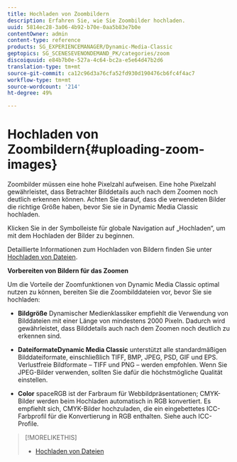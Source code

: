 ```yaml
---
title: Hochladen von Zoombildern
description: Erfahren Sie, wie Sie Zoombilder hochladen.
uuid: 5814ec28-3a06-4b92-b70e-0aa5b83e7b0e
contentOwner: admin
content-type: reference
products: SG_EXPERIENCEMANAGER/Dynamic-Media-Classic
geptopics: SG_SCENESEVENONDEMAND_PK/categories/zoom
discoiquuid: e84b7b0e-527a-4c64-bc2a-e5e64d47b2d6
translation-type: tm+mt
source-git-commit: ca12c96d3a76cfa52fd930d190476cb6fc4f4ac7
workflow-type: tm+mt
source-wordcount: '214'
ht-degree: 49%

---
```



# Hochladen von Zoombildern{#uploading-zoom-images}

Zoombilder müssen eine hohe Pixelzahl aufweisen. Eine hohe Pixelzahl gewährleistet, dass Betrachter Bilddetails auch nach dem Zoomen noch deutlich erkennen können. Achten Sie darauf, dass die verwendeten Bilder die richtige Größe haben, bevor Sie sie in Dynamic Media Classic hochladen.

Klicken Sie in der Symbolleiste für globale Navigation auf „Hochladen“, um mit dem Hochladen der Bilder zu beginnen.

Detaillierte Informationen zum Hochladen von Bildern finden Sie unter [Hochladen von Dateien](uploading-files.md#uploading_files).

**Vorbereiten von Bildern für das Zoomen**

Um die Vorteile der Zoomfunktionen von Dynamic Media Classic optimal nutzen zu können, bereiten Sie die Zoombilddateien vor, bevor Sie sie hochladen:

* **Bildgröße**
Dynamischer Medienklassiker empfiehlt die Verwendung von Bilddateien mit einer Länge von mindestens 2000 Pixeln. Dadurch wird gewährleistet, dass Bilddetails auch nach dem Zoomen noch deutlich zu erkennen sind.

* **DateiformateDynamic Media Classic**
unterstützt alle standardmäßigen Bilddateiformate, einschließlich TIFF, BMP, JPEG, PSD, GIF und EPS. Verlustfreie Bildformate – TIFF und PNG – werden empfohlen. Wenn Sie JPEG-Bilder verwenden, sollten Sie dafür die höchstmögliche Qualität einstellen.

* **Color**
spaceRGB ist der Farbraum für Webbildpräsentationen; CMYK-Bilder werden beim Hochladen automatisch in RGB konvertiert. Es empfiehlt sich, CMYK-Bilder hochzuladen, die ein eingebettetes ICC-Farbprofil für die Konvertierung in RGB enthalten. Siehe auch ICC-Profile.

>[!MORELIKETHIS]
>
>* [Hochladen von Dateien](uploading-files.md#uploading_files)

